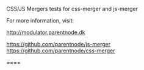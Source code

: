 CSS/JS Mergers tests for css-merger and js-merger

For more information, visit: 

http://modulator.parentnode.dk

https://github.com/parentnode/js-merger
https://github.com/parentnode/css-merger


====